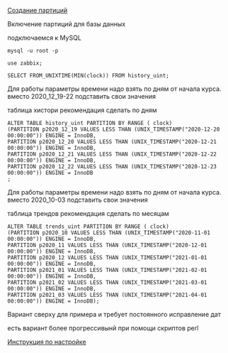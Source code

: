 [Создание партиций](https://blog.zabbix.com/partitioning-a-zabbix-mysql-database-with-perl-or-stored-procedures/13531/)

Включение партиций для базы данных

подключаемся к MySQL
```
mysql -u root -p
```

```
use zabbix;
```

```
SELECT FROM_UNIXTIME(MIN(clock)) FROM history_uint;
```
Для работы параметры времени надо взять по дням от начала курса.
вместо 2020_12_19-22 подставить свои значения

таблица хистори рекомендация сделать по дням
```
ALTER TABLE history_uint PARTITION BY RANGE ( clock)
(PARTITION p2020_12_19 VALUES LESS THAN (UNIX_TIMESTAMP("2020-12-20 00:00:00")) ENGINE = InnoDB,
PARTITION p2020_12_20 VALUES LESS THAN (UNIX_TIMESTAMP("2020-12-21 00:00:00")) ENGINE = InnoDB,
PARTITION p2020_12_21 VALUES LESS THAN (UNIX_TIMESTAMP("2020-12-22 00:00:00")) ENGINE = InnoDB,
PARTITION p2020_12_22 VALUES LESS THAN (UNIX_TIMESTAMP("2020-12-23 00:00:00")) ENGINE = InnoDB
;
```

Для работы параметры времени надо взять по дням от начала курса.
вместо 2020_10-03 подставить свои значения

таблица трендов рекомендация сделать по месяцам
```
ALTER TABLE trends_uint PARTITION BY RANGE ( clock)
(PARTITION p2020_10 VALUES LESS THAN (UNIX_TIMESTAMP("2020-11-01 00:00:00")) ENGINE = InnoDB,
PARTITION p2020_11 VALUES LESS THAN (UNIX_TIMESTAMP("2020-12-01 00:00:00")) ENGINE = InnoDB,
PARTITION p2020_12 VALUES LESS THAN (UNIX_TIMESTAMP("2021-01-01 00:00:00")) ENGINE = InnoDB,
PARTITION p2021_01 VALUES LESS THAN (UNIX_TIMESTAMP("2021-02-01 00:00:00")) ENGINE = InnoDB,
PARTITION p2021_02 VALUES LESS THAN (UNIX_TIMESTAMP("2021-03-01 00:00:00")) ENGINE = InnoDB,
PARTITION p2021_03 VALUES LESS THAN (UNIX_TIMESTAMP("2021-04-01 00:00:00")) ENGINE = InnoDB);
```

Вариант сверху для примера и требует постоянного исправление дат

есть вариант более прогрессивынй при помощи скриптов perl

[Инструкция по настройке](https://blog.zabbix.com/partitioning-a-zabbix-mysql-database-with-perl-or-stored-procedures/13531/)



